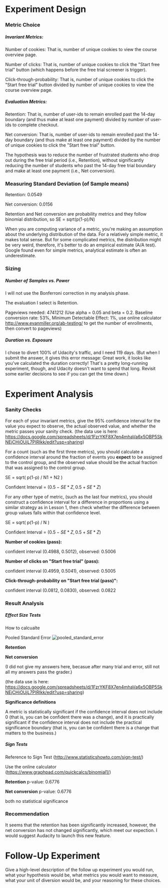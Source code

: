 # Experiment Design

### Metric Choice

##### Invariant Metrics:

Number of cookies: That is, number of unique cookies to view the course overview page.

Number of clicks: That is, number of unique cookies to click the "Start free trial" button (which happens before the free trial screener is trigger).

Click-through-probability: That is, number of unique cookies to click the "Start free trial" button divided by number of unique cookies to view the course overview page.

##### Evaluation Metrics:

Retention: That is, number of user-ids to remain enrolled past the 14-day boundary (and thus make at least one payment) divided by number of user-ids to complete checkout.

Net conversion: That is, number of user-ids to remain enrolled past the 14-day boundary (and thus make at least one payment) divided by the number of unique cookies to click the "Start free trial" button. 

The hypothesis was to reduce the number of frustrated students who drop out during the free trial period (i.e., Retention), without significantly reducing the number of students who past the 14-day free trial boundary and make at least one payment (i.e., Net conversion).

### Measuring Standard Deviation (of Sample means)

Retention: 0.0549

Net conversion: 0.0156

Retention and Net conversion are probability metrics and they follow binomial distribution, so SE = sqrt(p(1-p)/N)

When you are computing variance of a metric, you're making an assumption about the underlying distribution of the data. For a relatively simple metric, it makes total sense. But for some complicated metrics, the distribution might be very weird, therefore, it's better to do an empirical estimate (A/A test). Google found even for simple metrics, analytical estimate is often an underestimate.



### Sizing

##### Number of Samples vs. Power

I will not use the Bonferroni correction in my analysis phase. 

The evaluation I select is Retention. 

Pageviews needed: 4741212 (Use alpha = 0.05 and beta = 0.2. Baseline conversion rate: 53%, Minimum Detectable Effect: 1%, use online calculator http://www.evanmiller.org/ab-testing/ to get the number of enrollments, then convert to pageviews)



##### Duration vs. Exposure

I chose to divert 100% of Udacity's traffic, and I need 119 days. (But when I submit the answer, it gives this error message: Great work, it looks like you've calculated the duration correctly! That's a pretty long-running experiment, though, and Udacity doesn't want to spend that long. Revisit some earlier decisions to see if you can get the time down.)

# Experiment Analysis

### Sanity Checks

For each of your invariant metrics, give the 95% confidence interval for the value you expect to observe, the actual observed value, and whether the metric passes your sanity check. (the data use is here: https://docs.google.com/spreadsheets/d/1FzrYKF8X7en4mhaVa6x5OBP5SkNEjCHiOUjL7PIRIkk/edit?usp=sharing)

For a count (such as the first three metrics), you should calculate a confidence interval around the fraction of events you **expect** to be assigned to the control group, and the observed value should be the actual fraction that was assigned to the control group.

SE = sqrt( p(1-p) / N1 + N2 )

Confident Interval = ($0.5-SE*Z, 0.5+SE*Z$)

For any other type of metric, (such as the last four metrics), you should construct a confidence interval for a difference in proportions using a similar strategy as in Lesson 1, then check whether the difference between group values falls within that confidence level.

SE = sqrt( p(1-p) / N )

Confident Interval = ($0.5-SE*Z, 0.5+SE*Z$)

**Number of cookies (pass):** 

confident interval (0.4988, 0.5012), observed: 0.5006

**Number of clicks on "Start free trial" (pass):**

confident interval (0.4959, 0.5041), observed: 0.5005

**Click-through-probability on "Start free trial (pass)":**

confident interval (0.0812, 0.0830), observed: 0.0822

### Result Analysis

##### Effect Size Tests

How to calcualte 

Pooled Standard Error ![pooled_standard_error](/Users/qumino2/MOOC/Data_Analyst_Nanodegree_Udacity/Optional_A_B_Testing/pooled_standard_error.png)

**Retention** 

**Net conversion** 

(I did not give my answers here, becasue after many trial and error, still not all my answers pass the grader.)

(the data use is here: https://docs.google.com/spreadsheets/d/1FzrYKF8X7en4mhaVa6x5OBP5SkNEjCHiOUjL7PIRIkk/edit?usp=sharing)

**Significance definitions**

A metric is statistically significant if the confidence interval does not include 0 (that is, you can be confident there was a change), and it is practically significant if the confidence interval does not include the practical significance boundary (that is, you can be confident there is a change that matters to the business.)



##### Sign Tests

Reference to Sign Test (http://www.statisticshowto.com/sign-test/)

Use the online calculator (https://www.graphpad.com/quickcalcs/binomial1/)

**Retention** p-value: 0.6776

**Net conversion** p-value: 0.6776 

both no statistical significance



### Recommendation

It seems that the retention has been significantly increased, however, the net conversion has not changed significantly, which meet our expection. I would suggest Audacity to launch this new feature. 



# Follow-Up Experiment

Give a high-level description of the follow up experiment you would run, what your hypothesis would be, what metrics you would want to measure, what your unit of diversion would be, and your reasoning for these choices.